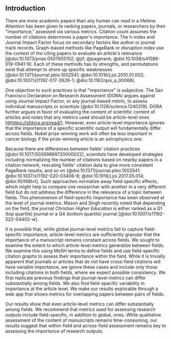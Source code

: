 ## Introduction

There are more academic papers than any human can read in a lifetime.
Attention has been given to ranking papers, journals, or researchers by their "importance," assessed via various metrics.
Citation count assumes the number of citations determines a paper's importance.
The h-index and Journal Impact Factor focus on secondary factors like author or journal track records.
Graph-based methods like PageRank or disruption index use the context of the citing papers to evaluate an article's relevance [@doi:10.1073/pnas.0507655102; @jif; @pagerank; @doi:10.1038/s41586-019-0941-9].
Each of these methods has its strengths, and permutations exist that attempt to shore up specific weaknesses [@doi:10.1371/journal.pbio.1002541; @doi:10.1016/j.joi.2010.01.002; @doi:10.1007/s11192-017-2626-1; @doi:10.1162/qss_a_00068].

One objection to such practices is that "importance" is subjective.
The San Francisco Declaration on Research Assessment (DORA) argues against using Journal Impact Factor, or any journal-based metric, to assess individual manuscripts or scientists [@doi:10.1126/science.1240319].
DORA further argues in favor of evaluating the content of scientific content of articles and notes that any metrics used should be article-level ones [@https://sfdora.org/read/].
However, even article-level importance ignores that the importance of a specific scientific output will fundamentally differ across fields.
Nobel prize-winning work will often be less important in cancer biology if the prize-winning article is an astrophysics one.

Because there are differences between fields' citation practices [@doi:10.1017/S0269889720000022], scientists have developed strategies including normalizing the number of citations based on nearby papers in a citation network, rescaling fields' citation data to give more consistent PageRank results, and so on [@doi:10.1371/journal.pbio.1002541; @doi:10.1007/s11192-020-03406-8; @doi:10.1016/j.joi.2017.05.014; @doi:10/f48tvt].
Such approaches normalize away field-specific effects, which might help to compare one researcher with another in a very different field but do not address the difference in the relevance of a topic between fields.
This phenomenon of field-specific importance has been observed at the level of journal metrics.
Mason and Singh recently noted that depending on the field, the journal *Christian Higher Education* is either ranked as a Q1 (top quartile) journal or a Q4 (bottom quartile) journal [@doi:10.1007/s11192-022-04402-w].

It is possible that, while global journal-level metrics fail to capture field-specific importance, article-level metrics are sufficiently granular that the importance of a manuscript remains constant across fields.
We sought to examine the extent to which article-level metrics generalize between fields.
We examine this using MeSH terms to define fields and use field-specific citation graphs to assess their importance within the field.
While it is trivially apparent that journals or articles that do not have cross-field citations will have variable importance, we ignore these cases and include only those including citations in both fields, where we expect possible consistency.
We first replicate previous findings that journal-level metrics can differ substantially among fields.
We also find field-specific variability in importance at the article level.
We make our results explorable through a web app that shows metrics for overlapping papers between pairs of fields.

Our results show that even article-level metrics can differ substantially among fields.
We recommend that metrics used for assessing research outputs include field-specific, in addition to global, ones.
While qualitative assessment of the content of manuscripts remains time-consuming, our results suggest that within-field and across-field assessment remains key to assessing the importance of research outputs.
